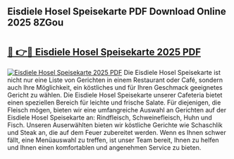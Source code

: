 ## Eisdiele Hosel Speisekarte PDF Download Online 2025 8ZGou

# <h2><a href="http://gc7fxp.nevu.top/?p=Eisdiele+Hosel+Speisekarte">🔗 👉🔴 Eisdiele Hosel Speisekarte 2025 PDF</a></h2>

[![Eisdiele Hosel Speisekarte 2025 PDF](https://i.imgur.com/dBaPXMq.png)](http://gc7fxp.nevu.top/?p=Eisdiele+Hosel+Speisekarte)
Die Eisdiele Hosel Speisekarte ist nicht nur eine Liste von Gerichten in einem Restaurant oder Café, sondern auch Ihre Möglichkeit, ein köstliches und für Ihren Geschmack geeignetes Gericht zu wählen. Die Eisdiele Hosel Speisekarte unserer Cafeteria bietet einen speziellen Bereich für leichte und frische Salate. Für diejenigen, die Fleisch mögen, bieten wir eine umfangreiche Auswahl an Gerichten auf der Eisdiele Hosel Speisekarte an: Rindfleisch, Schweinefleisch, Huhn und Fisch. Unseren Auserwählten bieten wir köstliche Gerichte wie Schaschlik und Steak an, die auf dem Feuer zubereitet werden. Wenn es Ihnen schwer fällt, eine Menüauswahl zu treffen, ist unser Team bereit, Ihnen zu helfen und Ihnen einen komfortablen und angenehmen Service zu bieten.
